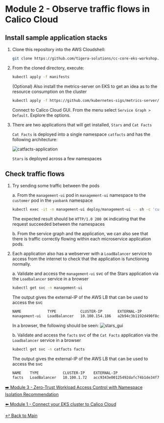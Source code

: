 # Module 2 - Observe traffic flows in Calico Cloud

## Install sample application stacks

1. Clone this repository into the AWS Cloudshell:

   ```bash
   git clone https://github.com/tigera-solutions/cc-core-eks-workshop.git
   ```

2. From the cloned directory, execute:

    ```bash
    kubectl apply -f manifests
    ```
  
    (Optional) Also install the metrics-server on EKS to get an idea as to the resource consumption on the cluster

    ```bash
    kubectl apply -f https://github.com/kubernetes-sigs/metrics-server/releases/latest/download/components.yaml
    ```

    Connect to Calico Cloud GUI. From the menu select `Service Graph > Default`. Explore the options.

3. There are two applications that will get installed, ```Stars``` and ```Cat Facts```

   ```Cat Facts``` is deployed into a single namespace ```catfacts``` and has the following architecture:

   ![catfacts-application](https://github.com/tigera-solutions/cc-aks-zero-trust-workshop/assets/104035488/868c7ccf-e215-41d6-91ab-635832700c50)

   ```Stars``` is deployed across a few namespaces
  
## Check traffic flows

1. Try sending some traffic between the pods

   a. From the ```management-ui``` pod in ```management-ui``` namespace to the ```customer``` pod in the ```yaobank``` namespace  

    ```bash
    kubectl exec -it -n management-ui deploy/management-ui -- sh -c 'curl -m3 -sI http://facts.catfacts 2>/dev/null | grep -i http'
    ```

   The expected result should be ```HTTP/1.0 200 OK``` indicating that the request succeeded between the namespaces

   b. From the service graph and the application, we can also see that there is traffic correctly flowing within each microservice   application pods.

2. Each application also has a webserver with a ```LoadBalancer``` service to access from the internet to check that the application is functioning normally.

   a. Validate and access the ```management-ui``` svc of the Stars application via the ```Loadbalancer``` service in a browser

    ```bash
    kubectl get svc -n management-ui
    ```

    The output gives the external-IP of the AWS LB that can be used to access the svc

    ```bash
    NAME            TYPE           CLUSTER-IP       EXTERNAL-IP                                                                  PORT(S)        AGE
    management-ui   LoadBalancer   10.100.154.186   a2b94c3b1192d490f8c4b1b9caf30589-1684915063.ca-central-1.elb.amazonaws.com   80:31996/TCP   4h48m
    ```

    In a browser, the following should be seen:
    ![stars_gui](https://github.com/tigera-solutions/cc-eks-observability-workshop/assets/117195889/7774d604-361c-4fe9-928f-18b45a4bb948)

   b. Validate and access the ```facts``` svc of the ```Cat Facts``` application via the ```Loadbalancer``` service in a browser

   ```bash
   kubectl get svc -n catfacts facts
   ```

   The output gives the external-IP of the AWS LB that can be used to access the svc

   ```bash
   NAME    TYPE           CLUSTER-IP    EXTERNAL-IP                                                                        PORT(S)        AGE
   facts   LoadBalancer   10.100.1.72   acc9343e00125492dafc74b1de34f7d4-eb6bb4b945442cbb.elb.ca-central-1.amazonaws.com   80:32267/TCP   32m
   ```

[:arrow_right: Module 3 - Zero-Trust Workload Access Control with Namespace Isolation Recommendation](module-3-ztac-ns-isolation.md)  

[:arrow_left: Module 1 - Connect your EKS cluster to Calico Cloud](module-1-connect-calicocloud.md)

[:leftwards_arrow_with_hook: Back to Main](../README.md)  
